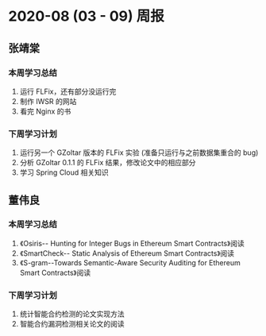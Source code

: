 # 2020-08 (03 - 09) 周报

## 张靖棠

### 本周学习总结

1. 运行 FLFix，还有部分没运行完
2. 制作 IWSR 的网站
3. 看完 Nginx 的书

### 下周学习计划

1. 运行另一个 GZoltar 版本的 FLFix 实验 (准备只运行与之前数据集重合的 bug)
2. 分析 GZoltar 0.1.1 的 FLFix 结果，修改论文中的相应部分
3. 学习 Spring Cloud 相关知识

## 董伟良

### 本周学习总结

1. 《Osiris-- Hunting for Integer Bugs in Ethereum Smart Contracts》阅读
2. 《SmartCheck-- Static Analysis of Ethereum Smart Contracts》阅读
3. 《S-gram--Towards Semantic-Aware Security Auditing for Ethereum Smart Contracts》阅读

### 下周学习计划

1. 统计智能合约检测的论文实现方法
2. 智能合约漏洞检测相关论文的阅读
